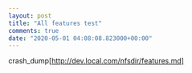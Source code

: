 ```yaml
---
layout: post
title: "All features test"
comments: true
date: "2020-05-01 04:08:08.823000+00:00"
---
```






crash_dump[http://dev.local.com/nfsdir/features.md]